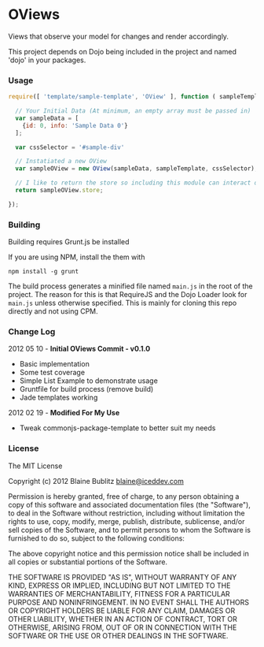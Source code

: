 OViews
========

Views that observe your model for changes and render accordingly.

This project depends on Dojo being included in the project and named 'dojo' in your packages.

### Usage ###

```javascript
require([ 'template/sample-template', 'OView' ], function ( sampleTemplate, OView ) {

  // Your Initial Data (At minimum, an empty array must be passed in)
  var sampleData = [
    {id: 0, info: 'Sample Data 0'}
  ];

  var cssSelector = '#sample-div'

  // Instatiated a new OView
  var sampleOView = new OView(sampleData, sampleTemplate, cssSelector);

  // I like to return the store so including this module can interact directly with the DataStore
  return sampleOView.store;

});
```

### Building ###

Building requires Grunt.js be installed

If you are using NPM, install the them with

```
npm install -g grunt
```

The build process generates a minified file named `main.js` in the root of the project.
The reason for this is that RequireJS and the Dojo Loader look for `main.js` unless otherwise specified.
This is mainly for cloning this repo directly and not using CPM.

### Change Log ###

2012 05 10 - **Initial OViews Commit - v0.1.0**

* Basic implementation
* Some test coverage
* Simple List Example to demonstrate usage
* Gruntfile for build process (remove build)
* Jade templates working

2012 02 19 - **Modified For My Use**

* Tweak commonjs-package-template to better suit my needs

### License ###
The MIT License

Copyright (c) 2012 Blaine Bublitz <blaine@iceddev.com>

Permission is hereby granted, free of charge, to any person obtaining a copy
of this software and associated documentation files (the "Software"), to deal
in the Software without restriction, including without limitation the rights
to use, copy, modify, merge, publish, distribute, sublicense, and/or sell
copies of the Software, and to permit persons to whom the Software is
furnished to do so, subject to the following conditions:

The above copyright notice and this permission notice shall be included in
all copies or substantial portions of the Software.

THE SOFTWARE IS PROVIDED "AS IS", WITHOUT WARRANTY OF ANY KIND, EXPRESS OR
IMPLIED, INCLUDING BUT NOT LIMITED TO THE WARRANTIES OF MERCHANTABILITY,
FITNESS FOR A PARTICULAR PURPOSE AND NONINFRINGEMENT. IN NO EVENT SHALL THE
AUTHORS OR COPYRIGHT HOLDERS BE LIABLE FOR ANY CLAIM, DAMAGES OR OTHER
LIABILITY, WHETHER IN AN ACTION OF CONTRACT, TORT OR OTHERWISE, ARISING FROM,
OUT OF OR IN CONNECTION WITH THE SOFTWARE OR THE USE OR OTHER DEALINGS IN
THE SOFTWARE.
